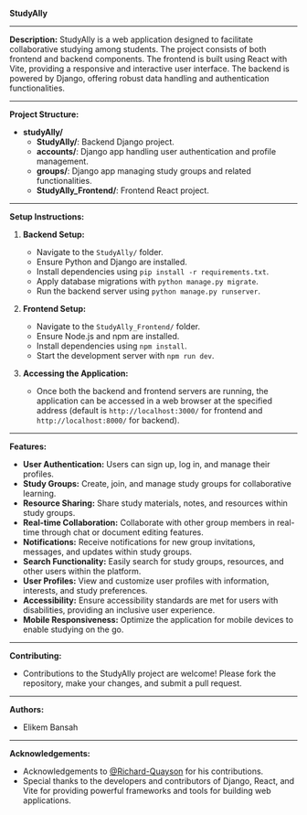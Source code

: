 **StudyAlly**

---

**Description:**
StudyAlly is a web application designed to facilitate collaborative studying among students. The project consists of both frontend and backend components. The frontend is built using React with Vite, providing a responsive and interactive user interface. The backend is powered by Django, offering robust data handling and authentication functionalities.

---

**Project Structure:**
- **studyAlly/**
  - **StudyAlly/**: Backend Django project.
  - **accounts/**: Django app handling user authentication and profile management.
  - **groups/**: Django app managing study groups and related functionalities.
  - **StudyAlly_Frontend/**: Frontend React project.

---

**Setup Instructions:**

1. **Backend Setup:**
   - Navigate to the `StudyAlly/` folder.
   - Ensure Python and Django are installed.
   - Install dependencies using `pip install -r requirements.txt`.
   - Apply database migrations with `python manage.py migrate`.
   - Run the backend server using `python manage.py runserver`.

2. **Frontend Setup:**
   - Navigate to the `StudyAlly_Frontend/` folder.
   - Ensure Node.js and npm are installed.
   - Install dependencies using `npm install`.
   - Start the development server with `npm run dev`.

3. **Accessing the Application:**
   - Once both the backend and frontend servers are running, the application can be accessed in a web browser at the specified address (default is `http://localhost:3000/` for frontend and `http://localhost:8000/` for backend).

---

**Features:**
- **User Authentication:** Users can sign up, log in, and manage their profiles.
- **Study Groups:** Create, join, and manage study groups for collaborative learning.
- **Resource Sharing:** Share study materials, notes, and resources within study groups.
- **Real-time Collaboration:** Collaborate with other group members in real-time through chat or document editing features.
- **Notifications:** Receive notifications for new group invitations, messages, and updates within study groups.
- **Search Functionality:** Easily search for study groups, resources, and other users within the platform.
- **User Profiles:** View and customize user profiles with information, interests, and study preferences.
- **Accessibility:** Ensure accessibility standards are met for users with disabilities, providing an inclusive user experience.
- **Mobile Responsiveness:** Optimize the application for mobile devices to enable studying on the go.

---

**Contributing:**
- Contributions to the StudyAlly project are welcome! Please fork the repository, make your changes, and submit a pull request.

---

**Authors:**
- Elikem Bansah

---

**Acknowledgements:**
- Acknowledgements to [@Richard-Quayson](https://github.com/Richard-Quayson) for his contributions.
- Special thanks to the developers and contributors of Django, React, and Vite for providing powerful frameworks and tools for building web applications.
  
